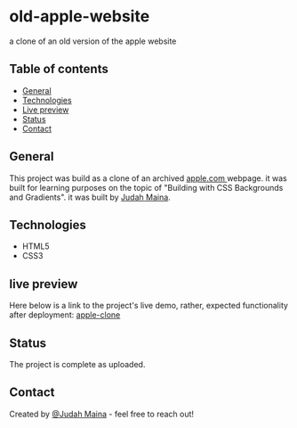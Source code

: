 # old-apple-website
a clone of an old version of the apple website

## Table of contents
* [General](#general-info)
* [Technologies](#technologies)
* [Live preview](#live-preview)
* [Status](#status)
* [Contact](#contact)

## General
This project was build as a clone of an archived <a href="http://archive.fo/UW4oR" >apple.com </a> webpage.
it was built for learning purposes on the topic of "Building with CSS Backgrounds and Gradients".
it was built by <a href="https://github.com/JayKowski">Judah Maina</a>.

## Technologies
* HTML5
* CSS3

## live preview
Here below is a link to the project's live demo, rather, expected functionality after deployment:
[apple-clone](https://raw.githack.com/JayKowski/apple-site/apple-site/index.html)

## Status
The project is complete as uploaded.

## Contact
Created by [@Judah Maina](https://github.com/JayKowski) - feel free to reach out!
